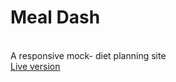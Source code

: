 # Meal Dash

<br> A responsive mock- diet planning site
<br>[Live version](https://mealdash-sumanta.netlify.app/)
